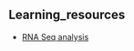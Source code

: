 ## Learning_resources

- [RNA Seq analysis](https://bioinformatics.ccr.cancer.gov/docs/b4b/RNASeq_Overview/01.Overview/)
